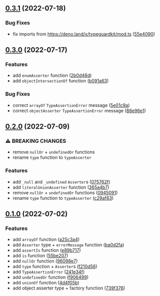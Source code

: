 ## [0.3.1](https://github.com/antonebbage/typeguardkit/compare/0.3.0...0.3.1) (2022-07-18)

### Bug Fixes

- fix imports from https://deno.land/x/typeguardkit/mod.ts
  ([55e4090](https://github.com/antonebbage/typeguardkit/commit/55e40906fee0318405c6ad5db42ab96237f9feb3))

## [0.3.0](https://github.com/antonebbage/typeguardkit/compare/0.2.0...0.3.0) (2022-07-17)

### Features

- add `enumAsserter` function
  ([2b0d48d](https://github.com/antonebbage/typeguardkit/commit/2b0d48d0faabd388163f07dac1434b54630fabf7))
- add `objectIntersectionOf` function
  ([b091a63](https://github.com/antonebbage/typeguardkit/commit/b091a631b751be4eded33fefecf7c5679a0736e9))

### Bug Fixes

- correct `arrayOf` `TypeAssertionError` message
  ([5e01c9a](https://github.com/antonebbage/typeguardkit/commit/5e01c9a63f7158fe2f0b1984268ec0b8d8357912))
- correct `objectAsserter` `TypeAssertionError` message
  ([88e96e1](https://github.com/antonebbage/typeguardkit/commit/88e96e1d8f2ab3bb6a344907c37519d596cf9728))

## [0.2.0](https://github.com/antonebbage/typeguardkit/compare/0.1.0...0.2.0) (2022-07-09)

### ⚠ BREAKING CHANGES

- remove `nullOr` + `undefinedOr` functions
- rename `type` function to `typeAsserter`

### Features

- add `_null` and `_undefined` `Asserter`s
  ([075762f](https://github.com/antonebbage/typeguardkit/commit/075762fdd07245cdd8f5829b5b9027e7bbe5d9aa))
- add `literalUnionAsserter` function
  ([365a4b7](https://github.com/antonebbage/typeguardkit/commit/365a4b7ea71a1cc3f120944d319fe9e900948d76))
- remove `nullOr` + `undefinedOr` functions
  ([0945091](https://github.com/antonebbage/typeguardkit/commit/094509116dd89c9afba2eac3af1f3e8abae08211))
- rename `type` function to `typeAsserter`
  ([c29af83](https://github.com/antonebbage/typeguardkit/commit/c29af8338b10e6afc3bb1dc3c7d506ba6507e727))

## [0.1.0](https://github.com/antonebbage/typeguardkit/compare/ba0d2fa9fe1ec79403a2095f6ef899e1fe0ae4e8...0.1.0) (2022-07-02)

### Features

- add `arrayOf` function
  ([a25c3a4](https://github.com/antonebbage/typeguardkit/commit/a25c3a4a515589eda83d525b64edfec65027829c))
- add `Asserter` type + `errorMessage` function
  ([ba0d2fa](https://github.com/antonebbage/typeguardkit/commit/ba0d2fa9fe1ec79403a2095f6ef899e1fe0ae4e8))
- add `assertIs` function
  ([e89b717](https://github.com/antonebbage/typeguardkit/commit/e89b717b71e44ea237ea230145a3bd62b339a160))
- add `is` function
  ([55be207](https://github.com/antonebbage/typeguardkit/commit/55be207978ee0d73d59ed716e1ed6ce66ce2e4c1))
- add `nullOr` function
  ([96098e7](https://github.com/antonebbage/typeguardkit/commit/96098e741b6da226c68e665753c91c456b534c02))
- add `type` function + `Asserter`s
  ([f210d56](https://github.com/antonebbage/typeguardkit/commit/f210d567f126b7526fef1dfcf04526367ba3c44e))
- add `TypeAssertionError`
  ([241e34f](https://github.com/antonebbage/typeguardkit/commit/241e34ffe682aa6a634bb977decea8e6cf2154a9))
- add `undefinedOr` function
  ([f906499](https://github.com/antonebbage/typeguardkit/commit/f906499db92f03185fdef6b01ced443e5ef66713))
- add `unionOf` function
  ([4d4f05b](https://github.com/antonebbage/typeguardkit/commit/4d4f05bff7224d25db5f2581d59bc4e4ff3f225b))
- add object asserter type + factory function
  ([739f376](https://github.com/antonebbage/typeguardkit/commit/739f3761f7e94c8a70ac686b167d7925c41548eb))
